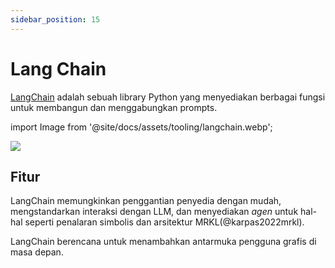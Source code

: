 ```yaml
---
sidebar_position: 15
---
```


# Lang Chain

[LangChain](https://github.com/hwchase17/langchain/) adalah sebuah library Python yang menyediakan berbagai fungsi untuk membangun dan menggabungkan prompts.

import Image from '@site/docs/assets/tooling/langchain.webp';

<div style={{textAlign: 'center'}}>
  <img src={Image} style={{width: "750px"}}/>
</div>

## Fitur

LangChain memungkinkan penggantian penyedia dengan mudah, mengstandarkan interaksi dengan LLM, dan menyediakan _agen_ untuk hal-hal seperti penalaran simbolis dan arsitektur MRKL(@karpas2022mrkl).

LangChain berencana untuk menambahkan antarmuka pengguna grafis di masa depan.
